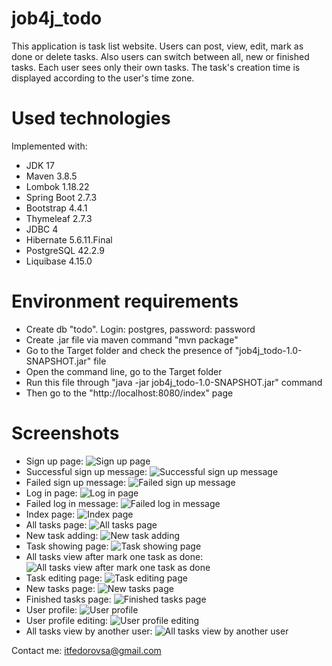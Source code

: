 # job4j_todo

This application is task list website. Users can post, view, edit, mark as done or delete tasks. Also users can switch
between all, new or finished tasks. Each user sees only their own tasks. The task's creation time is displayed according
to the user's time zone.

# Used technologies

Implemented with:
<ul>
 <li>JDK 17</li>
 <li>Maven 3.8.5</li>
 <li>Lombok 1.18.22</li>
 <li>Spring Boot 2.7.3</li>
 <li>Bootstrap 4.4.1</li>
 <li>Thymeleaf 2.7.3</li>
 <li>JDBC 4</li>
 <li>Hibernate 5.6.11.Final</li>
 <li>PostgreSQL 42.2.9</li>
 <li>Liquibase 4.15.0</li>
</ul>

# Environment requirements

<ul>
 <li>Create db "todo". Login: postgres, password: password</li>
 <li>Create .jar file via maven command "mvn package"</li>
 <li>Go to the Target folder and check the presence of "job4j_todo-1.0-SNAPSHOT.jar" file</li>
 <li>Open the command line, go to the Target folder</li>
 <li>Run this file through "java -jar job4j_todo-1.0-SNAPSHOT.jar" command</li>
 <li>Then go to the "http://localhost:8080/index" page</li>
</ul>

# Screenshots

- Sign up page:
  ![Sign up page](src/main/resources/app_screenshots/1_sign_up.png)
- Successful sign up message:
  ![Successful sign up message](src/main/resources/app_screenshots/2_successful_sign_up.png)
- Failed sign up message:
  ![Failed sign up message](src/main/resources/app_screenshots/3_failed_sign_up.png)
- Log in page:
  ![Log in page](src/main/resources/app_screenshots/4_log_in_page.png)
- Failed log in message:
  ![Failed log in message](src/main/resources/app_screenshots/5_failed_log_in.png)
- Index page:
  ![Index page](src/main/resources/app_screenshots/6_index_page.png)
- All tasks page:
  ![All tasks page](src/main/resources/app_screenshots/7_all_tasks_page.png)
- New task adding:
  ![New task adding](src/main/resources/app_screenshots/8_new_task_adding.png)
- Task showing page:
  ![Task showing page](src/main/resources/app_screenshots/9_task_showing_page.png)
- All tasks view after mark one task as done:
  ![All tasks view after mark one task as done](src/main/resources/app_screenshots/10_all_tasks_after_mark_as_done.png)
- Task editing page:
  ![Task editing page](src/main/resources/app_screenshots/11_task_editing_page.png)
- New tasks page:
  ![New tasks page](src/main/resources/app_screenshots/12_new_tasks_page.png)
- Finished tasks page:
  ![Finished tasks page](src/main/resources/app_screenshots/13_finished_tasks_page.png)
- User profile:
  ![User profile](src/main/resources/app_screenshots/14_user_profile.png)
- User profile editing:
  ![User profile editing](src/main/resources/app_screenshots/15_update_profile.png)
- All tasks view by another user:
  ![All tasks view by another user](src/main/resources/app_screenshots/16_all_tasks_page_by_another_user.png)

Contact me: itfedorovsa@gmail.com

